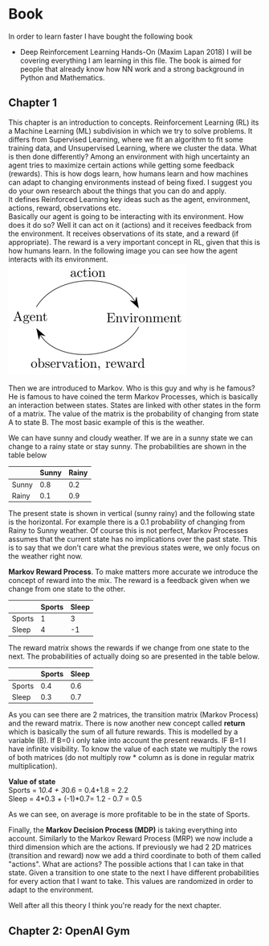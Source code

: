 # Book

In order to learn faster I have bought the following book
- Deep Reinforcement Learning Hands-On (Maxim Lapan 2018)
I will be covering everything I am learning in this file. The book is aimed for people that already know how NN work and a strong background in Python and Mathematics.

## Chapter 1
This chapter is an introduction to concepts.
Reinforcement Learning (RL) its a Machine Learning (ML) subdivision in which we try to solve problems. It differs from Supervised Learning, where we fit an algorithm to fit some training data, and Unsupervised Learning, where we cluster the data. What is then done differently? Among an environment with high uncertainty an agent tries to maximize certain actions while getting some feedback (rewards). This is how dogs learn, how humans learn and how machines can adapt to changing environments instead of being fixed. I suggest you do your own research about the things that you can do and apply.  
It defines Reinforced Learning key ideas such as the agent, environment, actions, reward, observations etc.  
Basically our agent is going to be interacting with its environment. How does it do so? Well it can act on it (actions) and it receives feedback from the environment. It receives observations of its state, and a reward (if appropriate). The reward is a very important concept in RL, given that this is how humans learn. In the following image you can see how the agent interacts with its environment.  
![Agent interacting with the environment](photos/agent_environment.svg)  

Then we are introduced to Markov. Who is this guy and why is he famous? He is famous to have coined the term Markov Processes, which is basically an interaction between states. States are linked with other states in the form of a matrix. The value of the matrix is the probability of changing from state A to state B. The most basic example of this is the weather.  

We can have sunny and cloudy weather. If we are in a sunny state we can change to a rainy state or stay sunny. The probabilities are shown in the table below

||Sunny|Rainy|
|---|---|---|
|Sunny|0.8|0.2|
|Rainy|0.1|0.9|
  
The present state is shown in vertical (sunny rainy) and the following state is the horizontal. For example there is a 0.1 probability of changing from Rainy to Sunny weather. Of course this is not perfect, Markov Processes assumes that the current state has no implications over the past state. This is to say that we don't care what the previous states were, we only focus on the weather right now.
  
**Markov Reward Process**. To make matters more accurate we introduce the concept of reward into the mix. The reward is a feedback given when we change from one state to the other.
  
||Sports|Sleep|
|---|---|---|
|Sports|1|3|
|Sleep|4|-1|
  
The reward matrix shows the rewards if we change from one state to the next. The probabilities of actually doing so are presented in the table below.
  
||Sports|Sleep|
|---|---|---|
|Sports|0.4|0.6|
|Sleep|0.3|0.7|
  
As you can see there are 2 matrices, the transition matrix (Markov Process) and the reward matrix. There is now another new concept called **return** which is basically the sum of all future rewards. This is modelled by a variable (B). If B=0 i only take into account the present rewards. IF B=1 I have infinite visibility.
To know the value of each state we multiply the rows of both matrices (do not multiply row * column as is done in regular matrix multiplication).

**Value of state**  
Sports = 1*0.4 + 3*0.6 = 0.4+1.8 = 2.2  
Sleep = 4*0.3 + (-1)*0.7= 1.2 - 0.7 = 0.5  

As we can see, on average is more profitable to be in the state of Sports.
  
Finally, the **Markov Decision Process (MDP)** is taking everything into account. Similarly to the Markov Reward Process (MRP) we now include a third dimension which are the actions. If previously we had 2 2D matrices (transition and reward) now we add a third coordinate to both of them called "actions". What are actions? The possible actions that I can take in that state. Given a transition to one state to the next I have different probabilities for every action that I want to take. This values are randomized in order to adapt to the environment.

Well after all this theory I think you're ready for the next chapter.
  
## Chapter 2: OpenAI Gym


